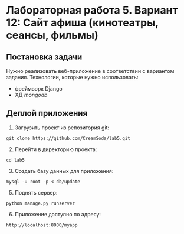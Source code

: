Лабораторная работа 5. Вариант 12: Сайт афиша (кинотеатры, сеансы, фильмы) 
=====

Постановка задачи
-----------------

Нужно реализовать веб-приложение в соответствии с вариантом задания. Технологии, которые нужно использовать: 

- фреймворк Django
- ХД *mongodb*

Деплой приложения
-------

1. Загрузить проект из репозитория git:

  ```
  git clone https://github.com/CreamSoda/lab5.git
  ```
2. Перейти в директорию проекта:

  ```
  cd lab5
  ```
3. Создать базу данных для приложения:

  ```
  mysql -u root -p < db/update
  ```
5. Поднять сервер:

  ```
  python manage.py runserver
  ```
6. Приложение доступно по адресу: 
  ```
  http://localhost:8000/myapp
